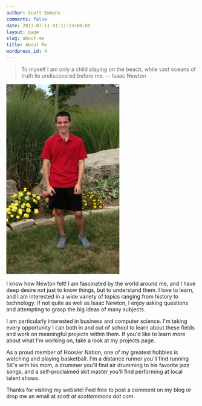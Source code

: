 ```yaml
---
author: Scott Emmons
comments: false
date: 2013-07-11 01:17:13+00:00
layout: page
slug: about-me
title: About Me
wordpress_id: 4
---
```


<blockquote>To myself I am only a child playing on the beach, while vast oceans of truth lie undiscovered before me. -- Isaac Newton</blockquote>




<img src="/assets/About-Me-Picture.jpg" alt="A Picture of Me" style="max-height: 500px;"/>

I know how Newton felt! I am fascinated by the world around me, and I have deep desire not just to know things, but to understand them. I love to learn, and I am interested in a wide variety of topics ranging from history to technology. If not quite as well as Isaac Newton, I enjoy asking questions and attempting to grasp the big ideas of many subjects.

I am particularly interested in business and computer science. I'm taking every opportunity I can both in and out of school to learn about these fields and work on meaningful projects within them. If you'd like to learn more about what I'm working on, take a look at my projects page.

As a proud member of Hoosier Nation, one of my greatest hobbies is watching and playing basketball. I'm a distance runner you'll find running 5K's with his mom, a drummer you'll find air drumming to his favorite jazz songs, and a self-proclaimed skit master you'll find performing at local talent shows.

Thanks for visiting my website! Feel free to post a comment on my blog or drop me an email at _scott at scottemmons dot com_.
